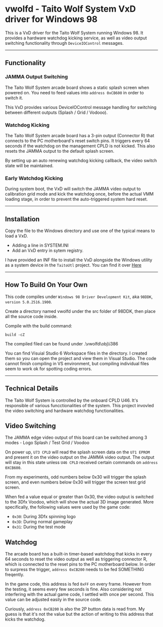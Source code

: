 # vwolfd - Taito Wolf System VxD driver for Windows 98

This is a VxD driver for the Taito Wolf System running Windows 98. It provides a hardware watchdog kicking service, as well as video output switching functionality through `DeviceIOControl` messages.

-------------

## Functionality

### JAMMA Output Switching

The Taito Wolf System arcade board shows a static splash screen when powered on. You need to feed values into `address 0xCB600` in order to switch it.

This VxD provides various DeviceIOControl message handling for switching between different outputs (Splash / Grid / Vodooo).

### Watchdog Kicking

The Taito Wolf System arcade board has a 3-pin output (Connector R) that connects to the PC motherboard's reset switch pins. It triggers every 64 seconds if the watchdog on the management CPLD is not kicked. This also resets the JAMMA output to the default splash screen.

By setting up an auto renewing watchdog kicking callback, the video switch state will be maintained.

### Early Watchdog Kicking

During system boot, the VxD will switch the JAMMA video output to calibration grid mode and kick the watchdog once, before the actual VMM loading stage, in order to prevent the auto-triggered system hard reset.

-------------

## Installation

Copy the file to the Windows directory and use one of the typical means to load a VxD.
- Adding a line in SYSTEM.INI
- Add an VxD entry in sytem registry.

I have provided an INF file to install the VxD alongside the Windows utility as a system device in the `TaitoUtl` project. You can find it over [Here](https://github.com/jeffqchen/TaitoUtl/releases)

-------------

## How To Build On Your Own

This code compiles under `Windows 98 Driver Development Kit`, aka `98DDK`, `version 5.0.2516.1900`.

Create a directory named vwolfd under the src folder of 98DDK, then place all the source code inside.

Compile with the build command:

```
build -cZ
```

The compiled filed can be found under .\vwolfd\obj\i386

You can find Visuial Studio 6 Workspace files in the directory. I created them so you can open the project and view them in Visual Studio. The code cannot finish compiling in VS environment, but compiling individual files seem to work ok for spotting coding errors.

-------------

## Technical Details

The Taito Wolf System is controlled by the onboard CPLD U46. It's responsible of various funcctionalities of the system. This project invovled the video switching and hardware watchdog functionalities.

## Video Switching

The JAMMA edge video output of this board can be switched among 3 modes - Logo Splash / Test Grid / Voodoo

On power up, `U73 CPLD` will read the splash screen data on the `U71 EPROM` and present it on the video output on the JAMMA video output. The output will stay in this state unless `U46 CPLD` received certain commands on `address 0XCB600`.

From my experiments, odd numbers below 0x30 will trigger the splash screen, and even numbers below 0x30 will trigger the screen test grid screen.

When fed a value equal or greater than 0x30, the video output is switched to the 3Dfx Voodoo, which will show the actual 3D image generated. More specifically, the following values were used by the game code:
- `0x30`: During 3Dfx spinning logo
- `0x3D`: During normal gameplay
- `0x31`: During the test mode

## Watchdog

The arcade board has a built-in timer-based watchdog that kicks in every 64 seconds to reset the video output as well as triggering connector R, which is connected to the reset pins to the PC motherboard below. In order to surpress the trigger, `address 0xCB200` needs to be fed SOMETHING freqently.

In the game code, this address is fed `0xFF` on every frame. However from the testing, it seems every few seconds is fine. Also considering not interfering with the actual game code, I settled with once per second. This value can be adjusted easily in the source code.

Curiously, `address 0xCB200` is also the 2P button data is read from. My guess is that it's not the value but the action of writing to this address that kicks the watchdog.
